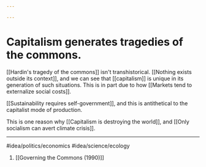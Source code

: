 ```yaml
---

---
```

# Capitalism generates tragedies of the commons. 
[[Hardin's tragedy of the commons]] isn't transhistorical. [[Nothing exists outside its context]], and we can see that [[capitalism]] is unique in its generation of such situations. This is in part due to how [[Markets tend to externalize social costs]]. 

[[Sustainability requires self-government]], and this is antithetical to the capitalist mode of production. 

This is one reason why [[Capitalism is destroying the world]], and [[Only socialism can avert climate crisis]]. 

---
#idea/politics/economics 
#idea/science/ecology 

1. [[Governing the Commons (1990)]]
